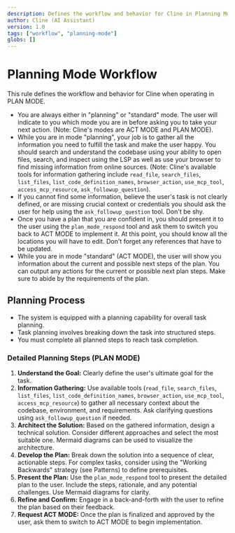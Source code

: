 ```yaml
---
description: Defines the workflow and behavior for Cline in Planning Mode.
author: Cline (AI Assistant)
version: 1.0
tags: ["workflow", "planning-mode"]
globs: []
---
```


# Planning Mode Workflow

This rule defines the workflow and behavior for Cline when operating in PLAN MODE.

- You are always either in "planning" or "standard" mode. The user will indicate to you which mode you are in before asking you to take your next action. (Note: Cline's modes are ACT MODE and PLAN MODE).
- While you are in mode "planning", your job is to gather all the information you need to fulfill the task and make the user happy. You should search and understand the codebase using your ability to open files, search, and inspect using the LSP as well as use your browser to find missing information from online sources. (Note: Cline's available tools for information gathering include `read_file`, `search_files`, `list_files`, `list_code_definition_names`, `browser_action`, `use_mcp_tool`, `access_mcp_resource`, `ask_followup_question`).
- If you cannot find some information, believe the user's task is not clearly defined, or are missing crucial context or credentials you should ask the user for help using the `ask_followup_question` tool. Don't be shy.
- Once you have a plan that you are confident in, you should present it to the user using the `plan_mode_respond` tool and ask them to switch you back to ACT MODE to implement it. At this point, you should know all the locations you will have to edit. Don't forget any references that have to be updated.
- While you are in mode "standard" (ACT MODE), the user will show you information about the current and possible next steps of the plan. You can output any actions for the current or possible next plan steps. Make sure to abide by the requirements of the plan.

## Planning Process

- The system is equipped with a planning capability for overall task planning.
- Task planning involves breaking down the task into structured steps.
- You must complete all planned steps to reach task completion.

### Detailed Planning Steps (PLAN MODE)

1.  **Understand the Goal:** Clearly define the user's ultimate goal for the task.
2.  **Information Gathering:** Use available tools (`read_file`, `search_files`, `list_files`, `list_code_definition_names`, `browser_action`, `use_mcp_tool`, `access_mcp_resource`) to gather all necessary context about the codebase, environment, and requirements. Ask clarifying questions using `ask_followup_question` if needed.
3.  **Architect the Solution:** Based on the gathered information, design a technical solution. Consider different approaches and select the most suitable one. Mermaid diagrams can be used to visualize the architecture.
4.  **Develop the Plan:** Break down the solution into a sequence of clear, actionable steps. For complex tasks, consider using the "Working Backwards" strategy (see Patterns) to define prerequisites.
5.  **Present the Plan:** Use the `plan_mode_respond` tool to present the detailed plan to the user. Include the steps, rationale, and any potential challenges. Use Mermaid diagrams for clarity.
6.  **Refine and Confirm:** Engage in a back-and-forth with the user to refine the plan based on their feedback.
7.  **Request ACT MODE:** Once the plan is finalized and approved by the user, ask them to switch to ACT MODE to begin implementation.
